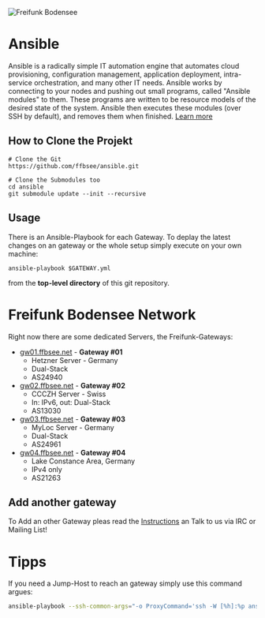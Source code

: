 ![Freifunk Bodensee](https://freifunk-bodensee.net/lib/tpl/dokuwiki-template/images/logo.svg "FFBSee")

 Ansible
==========

Ansible is a radically simple IT automation engine that automates cloud provisioning, configuration management, application deployment, intra-service orchestration, and many other IT needs.
Ansible works by connecting to your nodes and pushing out small programs, called "Ansible modules" to them. These programs are written to be resource models of the desired state of the system. Ansible then executes these modules (over SSH by default), and removes them when finished.
[Learn more](https://www.ansible.com/overview/how-ansible-works)

 How to Clone the Projekt
---

```
# Clone the Git
https://github.com/ffbsee/ansible.git

# Clone the Submodules too
cd ansible
git submodule update --init --recursive
```

 Usage
---

There is an Ansible-Playbook for each Gateway. To deplay the latest changes on an gateway or the whole setup simply execute on your own machine:

```
ansible-playbook $GATEWAY.yml
```

from the **top-level directory** of this git repository.


 Freifunk Bodensee Network
=========================

Right now there are some dedicated Servers, the Freifunk-Gateways:

* [gw01.ffbsee.net](https://gw01.ffbsee.net) - **Gateway #01**
  * Hetzner Server - Germany
  * Dual-Stack
  * AS24940
* [gw02.ffbsee.net](https://gw02.ffbsee.net) - **Gateway #02**
  * CCCZH Server - Swiss
  * In: IPv6, out: Dual-Stack
  * AS13030
* [gw03.ffbsee.net](https://gw03.ffbsee.net) - **Gateway #03**
  * MyLoc Server - Germany
  * Dual-Stack
  * AS24961
* [gw04.ffbsee.net](https://gw04.ffbsee.net) - **Gateway #04**
  * Lake Constance Area, Germany
  * IPv4 only
  * AS21263

 Add another gateway
---
To Add an other Gateway pleas read the [Instructions](https://github.com/ffbsee/ansible/blob/master/NEWGATEWAY.md) an Talk to us via IRC or Mailing List!


 Tipps
=====

If you need a Jump-Host to reach an gateway simply use this command argues:
```bash
ansible-playbook --ssh-common-args="-o ProxyCommand='ssh -W [%h]:%p ansible@gw03.ffbsee.net'" gw02.ffbsee.yml
```
